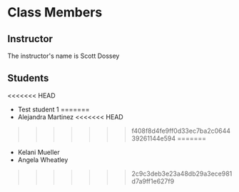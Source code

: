 # Class Members

## Instructor

The instructor's name is Scott Dossey

## Students

<<<<<<< HEAD
* Test student 1
=======
* Alejandra Martinez
<<<<<<< HEAD
>>>>>>> f408f8d4fe9ff0d33ec7ba2c064439261144e594
=======
* Kelani Mueller
* Angela Wheatley
>>>>>>> 2c9c3deb3e23a48db29a3ece981d7a9ff1e627f9
